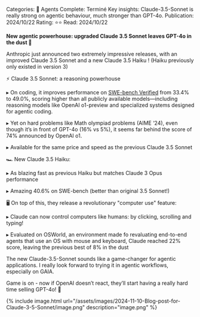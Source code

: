 

Categories: 🤖 Agents
Complete: Terminé
Key insights: Claude-3.5-Sonnet is really strong on agentic behaviour, much stronger than GPT-4o.
Publication: 2024/10/22
Rating: ⭐️⭐️
Read: 2024/10/22

**New agentic powerhouse: upgraded Claude 3.5 Sonnet leaves GPT-4o in the dust 🚀**

Anthropic just announced two extremely impressive releases, with an improved Claude 3.5 Sonnet and a new Claude 3.5 Haiku ! (Haiku previously only existed in version 3)

⚡️ Claude 3.5 Sonnet: a reasoning powerhouse

▸ On coding, it improves performance on [SWE-bench Verified](https://www.swebench.com/) from 33.4% to 49.0%, scoring higher than all publicly available models—including reasoning models like OpenAI o1-preview and specialized systems designed for agentic coding. 

▸ Yet on hard problems like Math olympiad problems (AIME ‘24), even though it’s in front of GPT-4o (16% vs 5%), it seems far behind the score of 74% announced by OpenAI o1.

▸ Available for the same price and speed as the previous Claude 3.5 Sonnet

🏎️ New Claude 3.5 Haiku:

▸ As blazing fast as previous Haiku but matches Claude 3 Opus performance

▸ Amazing 40.6% on SWE-bench (better than original 3.5 Sonnet!)

🖥️ On top of this, they release a revolutionary "computer use" feature:

▸ Claude can now control computers like humans: by clicking, scrolling and typing!

▸ Evaluated on OSWorld, an environment made fo revaluating end-to-end agents that use an OS with mouse and keyboard, Claude reached 22% score, leaving the previous best of 8% in the dust

The new Claude-3.5-Sonnet sounds like a game-changer for agentic applications. I really look forward to trying it in agentic workflows, especially on GAIA.

Game is on - now if OpenAI doesn’t react, they’ll start having a really hard time selling GPT-4o! 👀

{% include image.html url="/assets/images/2024-11-10-Blog-post-for-Claude-3-5-Sonnet/image.png" description="image.png" %}